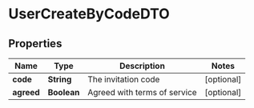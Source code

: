 

# UserCreateByCodeDTO


## Properties

| Name | Type | Description | Notes |
|------------ | ------------- | ------------- | -------------|
|**code** | **String** | The invitation code |  [optional] |
|**agreed** | **Boolean** | Agreed with terms of service |  [optional] |



